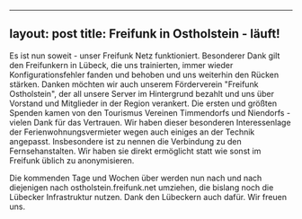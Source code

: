 
---
layout: post
title: Freifunk in Ostholstein - läuft!
---
Es ist nun soweit - unser Freifunk Netz funktioniert. Besonderer Dank gilt
den Freifunkern in Lübeck, die uns trainierten, immer wieder Konfigurationsfehler
fanden und behoben und uns weiterhin den Rücken stärken. Danken möchten wir auch
unserem Förderverein "Freifunk Ostholstein",
der all unsere Server im Hintergrund bezahlt und uns über Vorstand und Mitglieder
in der Region verankert. Die ersten und größten Spenden kamen von den Tourismus
Vereinen Timmendorfs und Niendorfs - vielen Dank für das Vertrauen. Wir haben
dieser besonderen Interessenlage der Ferienwohnungsvermieter wegen auch einiges an
der Technik angepasst. Insbesondere ist zu nennen die Verbindung zu den Fernsehanstalten.
Wir haben sie direkt ermöglicht statt wie sonst im Freifunk üblich zu anonymisieren.

Die kommenden Tage und Wochen über werden nun nach und nach diejenigen nach
ostholstein.freifunk.net umziehen, die bislang noch die Lübecker Infrastruktur
nutzen. Dank den Lübeckern auch dafür. Wir freuen uns.
